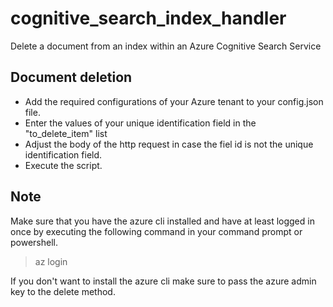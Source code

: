 # cognitive_search_index_handler
Delete a document from an index within an Azure Cognitive Search Service
## Document deletion
* Add the required configurations of your Azure tenant to your config.json file.
* Enter the values of your unique identification field in the "to_delete_item" list
* Adjust the body of the http request in case the fiel id is not the unique identification field.
* Execute the script.
## Note
Make sure that you have the azure cli installed and have at least logged in once by executing the following command in your command prompt or powershell.

> az login

If you don't want to install the azure cli make sure to pass the azure admin key to the delete method. 


